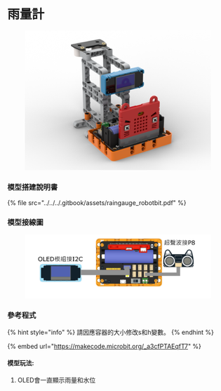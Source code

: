 # 雨量計

<figure><img src="../../../.gitbook/assets/raingauge_robotbit.png" alt=""><figcaption></figcaption></figure>

### 模型搭建說明書

{% file src="../../../.gitbook/assets/raingauge_robotbit.pdf" %}

### 模型接線圖

<figure><img src="../../../.gitbook/assets/raingauge_wiring_robotbit.png" alt=""><figcaption></figcaption></figure>

### 參考程式

{% hint style="info" %}
請因應容器的大小修改s和h變數。
{% endhint %}

{% embed url="https://makecode.microbit.org/_a3cfPTAEqfT7" %}

#### 模型玩法:

1. OLED會一直顯示雨量和水位
